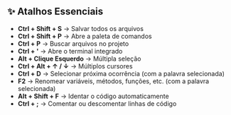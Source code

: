 ## ✨ Atalhos Essenciais

- **Ctrl + Shift + S** → Salvar todos os arquivos
- **Ctrl + Shift + P** → Abre a paleta de comandos
- **Ctrl + P** → Buscar arquivos no projeto
- **Ctrl + '** → Abre o terminal integrado
- **Alt + Clique Esquerdo** → Múltipla seleção
- **Ctrl + Alt + ↑ / ↓** → Múltiplos cursores
- **Ctrl + D** → Selecionar próxima ocorrência (com a palavra selecionada)
- **F2** → Renomear variáveis, métodos, funções, etc. (com a palavra selecionada)
- **Alt + Shift + F** → Identar o código automaticamente
- **Ctrl + ;** → Comentar ou descomentar linhas de código